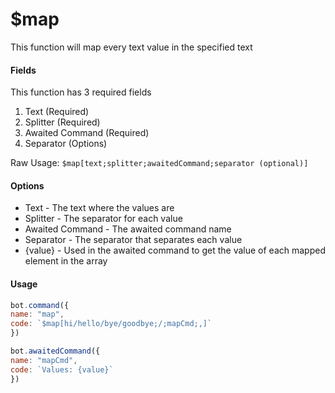 # $map

This function will map every text value in the specified text

#### Fields

This function has 3 required fields

1. Text (Required)
2. Splitter (Required)
3. Awaited Command (Required)
4. Separator (Options)

Raw Usage: `$map[text;splitter;awaitedCommand;separator (optional)]`

#### Options

* Text - The text where the values are
* Splitter - The separator for each value
* Awaited Command - The awaited command name
* Separator - The separator that separates each value
* {value} - Used in the awaited command to get the value of each mapped element in the array

#### Usage

```javascript
bot.command({
name: "map",
code: `$map[hi/hello/bye/goodbye;/;mapCmd;,]`
})

bot.awaitedCommand({
name: "mapCmd",
code: `Values: {value}`
})
```
